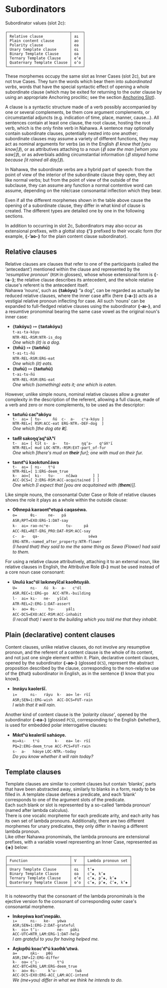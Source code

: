 # Subordinators

  
Subordinator values (slot 2c):  
```  
┌────────────────────────────┬─────┐  
│ Relative clause            │ aı  │  
│ Plain content clause       │ ao  │  
│ Polarity clause            │ ea  │  
│ Unary template clause      │ oı  │  
│ Binary Template Clause     │ oa  │  
│ Ternary Template Clause    │ eʼe │  
│ Quaternary Template Clause │ oʼo │  
└────────────────────────────┴─────┘  
```  
  
These morphemes occupy the same slot as Inner Cases (slot 2c), but are not true Cases. They turn the words which bear them into *subordinated verbs*, words that have the special syntactic effect of opening a whole subordinate clause (which may be exited for returning to the outer clause by using an appropriate Anchoring proclitic; see the section [Anchoring Slot](../anchoring-slot.md)).

A clause is a syntactic structure made of a verb possibly accompanied by one or several complements, be them core argument complements, or circumstantial adjuncts (e.g. indication of time, place, manner, cause…). All sentences contain at least one clause, the root clause, hosting the root verb, which is the only finite verb in Nahaıwa. A sentence may optionally contain subordinate clauses, potentially nested into one another; subordinate clauses may assume a variety of different functions, they may act as nominal arguments for verbs (as in the English *⟪I know that [you know]⟫*), or as attributives attaching to a noun (*⟪I saw the man [whom you saw]⟫*), or as adverbials adding circumstantial information (*⟪I stayed home because [it rained all day]⟫*).

In Nahaıwa, the subordinate verbs are a hybrid part of speech: from the point of view of the interior of the subordinate clause they open, they act like normal verbs; but from the point of view of the outside of the subclause, they can assume any function a normal contentive word can assume, depending on the role/case consonantal inflection which they bear.

Even if all the different morphemes shown in the table above cause the opening of a subordinate clause, they differ in what kind of clause is created. The different types are detailed one by one in the following sections.
 
In addition to occurring in slot 2c, Subordinators may also occur as extensional prefixes, with a glottal stop ⟪**ʼ**⟫ prefixed to their vocalic form (for example, ⟪**-ʼao-**⟫ for the plain content clause subordinator).  

## Relative clauses

Relative clauses are clauses that refer to one of the participants (called the ‘antecedant’) mentioned within the clause and represented by the *‘resumptive pronoun’* (`RSM` in glosses), whose whose extensional form is ⟪-t◈-⟫; the relative clause describes its antecedent, and the whole relative clause's referent is the antecedent itself.  
Nahaıwa ‘nouns’, such as ⟪**takóyu**⟫ “a dog”, can be regarded as actually be reduced relative clauses, where the inner case affix (here ⟪**-a-**⟫) acts as a vestigial relative pronoun inflecting for case. All such ‘nouns’ can be expanded to full-fledged relative clauses using the subordinator ⟪**-aı-**⟫, and a resumtive pronominal bearing the same case vowel as the original noun's inner case:
* ⟪**takóyu**⟫ ↦ ⟪**taıtakóyu**⟫  
  `t-aı-ta-kóyu`  
  `NTR-REL-RSM:NTR-is_dog`  
  *One which (it) is a dog.*
* ⟪**tıñú**⟫ ↦ ⟪**taıtıñú**⟫  
  `t-aı-tı-ñú`  
  `NTR-REL-RSM:ERG-eat`  
  *One which (it) eats.*
* ⟪**tuñú**⟫ ↦ ⟪**taıtuñú**⟫  
  `t-aı-tu-ñú`  
  `NTR-REL-RSM:ERG-eat`  
  *One which (something) eats it; one which is eaten.*

However, unlike simple nouns, nominal relative clauses allow a greater complexity in the description of the referent, allowing a full clause, made of a verb and zero or more complements, to be used as the descriptor:

* **taıtuñú cacʰakóyu**  
  `t-  aı= [ tu-     ñú  c-  a-   cʰa-kóyu ]`  
  `NTR-REL=[ RSM:ACC-eat ERG-NTRᵢ-DEF-dog  ]`  
  *One which [the dog ate **it**].*
  
* **taıłı̋ł sakoŋqʼaqʰáƛʰï**  
  `t-  aı= [ łı̋ł s-  a-   to-     ŋqʼa-   qʰáƛʰï`  
  `NTR-REL=[ mud LOC-NTRᵢ-RSM:EXT-part_of-fur`  
  *One which [there's mud on **their** fur]; one with mud on their fur.*  
  
* **taınıtʰú kaokıtunčáwa**  
  `t-  aı= [ nı-   tʰú`  
  `NTR-REL=[ 1:ERG-deem_true`  
  `k-  ao=[  kı-   tu-     nčáwa       ] ]`  
  `ACC-DCS=[ 2:ERG-RSM:ACC-acquitained ] ]`  
  *One which [I expect that [you are acquitained with (**them**)]].*

Like simple nouns, the consonantal Outer Case or Role of relative clauses shows the role it plays as a whole within the outside clause:

* **Oθınepá kaıraontʰetupá caqaséwa.**  
  `o=      θı-     ne-   pá`  
  `ASR;RPT=EXO:ERG-1:DAT-say`  
  `k-  aı= rao-ncʰe-       tu-     pá`  
  `ACC-REL=RET-ERG_PRO:DAT-RSM:ACC-say`  
  `c-  a-   qa-                      séwa`  
  `ERG-NTRᵢ-named_after_property:NTR-flower`  
  *(I heard that) they said to me the same thing as Sewa (Flower) had said to them.*

For using a relative clause attributively, attaching it to an external noun, like relative clauses in English, the Attributive Role ⟪**l-**⟫ must be used instead of a core noun case consonant:

* **Unıʎú kacʰól laıkıneyı̋čal kaoθıtuyálı.**  
  `U=      nı-   ʎú  k-  a-   cʰól`  
  `ASR.REC=1:ERG-go  ACC-NTRᵢ-building`  
  `l-  aı= kı-   ne-   yı̋čal`  
  `ATR-REL=2:ERG-1:DAT-assert`  
  `k-  ao= θı-     tu-     yálı`  
  `ACC-DCS=EXO:ACC-RSM:ACC-inhabit`  
  *(I recall that) I went to the building which you told me that they inhabit.*


## Plain (declarative) content clauses

Content clauses, unlike relative clauses, do not involve any resumptive pronoun, and the referent of a content clause is the whole of its content, and not just one single element within it. Plain, declarative content clauses, opened by the subordinator ⟪**-ao-**⟫ (glossed `DCS`), represent the abstract proposition described by the clause, corresponding to the non-relative use of the ⟪that⟫ subordinator in English, as in the sentence ⟪I know that you know⟫.

* **Inıráyu kaoleršı̋.**  
  `ı=      nı-   ráyu  k-  ao= le- ršı̋ `  
  `ASR;SEN=1:ERG-wish  ACC-DCS=FUT-rain`  
  *I wish that it will rain.*

Another kind of content clause is the *‘polarity clause’*, opened by the subordinator ⟪**-ea-**⟫ (glossed `PCS`), corresponding to the English ⟪whether⟫, is used for embedded polar interrogative clauses:

* **Mıkıtʰú kealeršı̋ saháoye.**  
  `mı=kı-   tʰú       k-   ea= le- ršı̋`  
  `PQ=2:ERG-deem_true ACC-PCS=FUT-rain`  
  `s-  a-   háoye`
  `LOC-NTRᵢ-today`  
  *Do you know whether it will rain today?*


## Template clauses

Template clauses are similar to content clauses but contain ‘blanks’, parts that have been abstracted away, similarly to blanks in a form, ready to be filled in. A template clause defines a predicate, and each ‘blank’ corresponds to one of the argument slots of the predicate.  
Each such blank or slot is represented by a so-called ‘lambda pronoun’ (named after lambda calculus).  
There is one vocalic morpheme for each predicate arity, and each arity has its own set of lambda pronouns. Additionally, there are two different morphemes for unary predicates, they only differ in having a different lambda pronoun.  
Like other Nahaıwa pronominals, the lambda pronouns are extensional prefixes, with a variable vowel representing an Inner Case, represented as ⟪◈⟫ below:
  
```  
┌────────────────────────────┬─────┬────────────────────┐  
│ Function                   │ V   │ Lambda pronoun set │  
├────────────────────────────┼─────┼────────────────────┤  
│ Unary Template Clause      │ oı  │ tʼ◈                │  
│ Binary Template Clause     │ oa  │ cʼ◈, kʼ◈           │  
│ Ternary Template Clause    │ eʼe │ cʼ◈, pʼ◈, kʼ◈      │  
│ Quaternary Template Clause │ oʼo │ cʼ◈, pʼ◈, čʼ◈, kʼ◈ │  
└────────────────────────────┴─────┴────────────────────┘  
```  

It is noteworthy that the consonant of the lambda pronominals is the ejective version fo the consonant of corresponding outer case's consonantal morpheme.

* **Inıkeyéwa koıtʼınepákı.**  
  `ı=      nı-   ke-   yéwa`  
  `ASR;SEN=1:ERG-2:DAT-grateful`  
  `k-  oı= tʼı-        ne-   pákı`  
  `ACC-UTC=NTR_LAM:ERG-1:DAT-help`  
  *I am grateful to you for having helped me.*

* **Aŋkıpθú koacʼıtʰú kaoθıkʼutwá.**  
  `a=      ŋkı-   pθú   `  
  `ASR;INF=12:ERG-differ`  
  `k-  oa= cʼı-        tʰú`  
  `ACC-BTC=ERG_LAM:ERG-deem_true`  
  `k-  ao= θı-     kʼu-        twá`  
  `ACC-DCS꞊EXO:ERG-ACC_LAM:ACC-intend`  
  *We (me+you) differ in what we think he intends to do.*

